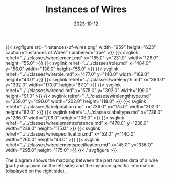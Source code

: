 ﻿---
title: Instances of Wires
toc: false
type: specs
layout: diagram
date: "2023-10-12"
draft: false
specification: VEC
version: 2.1.0
documentType: "Recommendation"
elementType: Diagram
classes:
  - WireElement
  - Role
  - WireRole
  - WireLength
  - WireEnd
  - WireLengthType
  - LabelPosition
  - LabelType
  - WireElementReference
  - WireSpecification
  - WireElementSpecification
menu:
  VEC-2.1.0:    
    parent: instances-of-components
    identifier: instances-of-components/instances-of-wires
    weight: 1007002 

# Prev/next pager order (if `docs_section_pager` enabled in `params.toml`)
weight: 1007002
---
{{< svgfigure src="instances-of-wires.png" width="959" height="623" caption="Instances of Wires" numbered="true" >}}
  {{< svglink relref="../../classes/wireelement.md" x="185.0" y="231.0" width="126.0" height="55.0" >}}
  {{< svglink relref="../../classes/role.md" x="484.0" y="56.0" width="138.0" height="55.0" >}}
  {{< svglink relref="../../classes/wirerole.md" x="477.0" y="140.0" width="169.0" height="43.0" >}}
  {{< svglink relref="../../classes/wirelength.md" x="393.0" y="392.0" width="170.0" height="67.0" >}}
  {{< svglink relref="../../classes/wireend.md" x="575.0" y="392.0" width="199.0" height="91.0" >}}
  {{< svglink relref="../../classes/wirelengthtype.md" x="358.0" y="490.0" width="202.0" height="118.0" >}}
  {{< svglink relref="../../classes/labelposition.md" x="736.0" y="175.0" width="202.0" height="82.0" >}}
  {{< svglink relref="../../classes/labeltype.md" x="736.0" y="266.0" width="209.0" height="106.0" >}}
  {{< svglink relref="../../classes/wireelementreference.md" x="470.0" y="238.0" width="238.0" height="115.0" >}}
  {{< svglink relref="../../classes/wirespecification.md" x="52.0" y="140.0" width="260.0" height="43.0" >}}
  {{< svglink relref="../../classes/wireelementspecification.md" x="45.0" y="336.0" width="295.0" height="175.0" >}}
{{< / svgfigure >}}
<p> The diagram shows the mapping between the part master data of a wire (partly displayed on the left side)&#160;and the instance specific information (displayed on the right side).      </p>